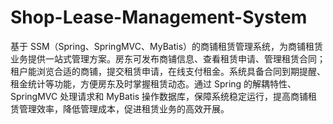# Shop-Lease-Management-System
基于 SSM（Spring、SpringMVC、MyBatis）的商铺租赁管理系统，为商铺租赁业务提供一站式管理方案。房东可发布商铺信息、查看租赁申请、管理租赁合同；租户能浏览合适的商铺，提交租赁申请，在线支付租金。系统具备合同到期提醒、租金统计等功能，方便房东及时掌握租赁动态。通过 Spring 的解耦特性、SpringMVC 处理请求和 MyBatis 操作数据库，保障系统稳定运行，提高商铺租赁管理效率，降低管理成本，促进租赁业务的高效开展。 
